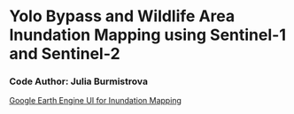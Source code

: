 # Yolo Bypass and Wildlife Area Inundation Mapping using Sentinel-1 and Sentinel-2
### Code Author: Julia Burmistrova


[Google Earth Engine UI for Inundation Mapping](screenshots/ui_start.png)
